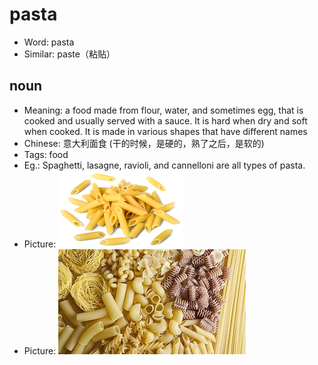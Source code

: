 # pasta

- Word: pasta
- Similar: paste（粘贴）

## noun

- Meaning: a food made from flour, water, and sometimes egg, that is cooked and usually served with a sauce. It is hard when dry and soft when cooked. It is made in various shapes that have different names
- Chinese: 意大利面食 (干的时候，是硬的，熟了之后，是软的)
- Tags: food
- Eg.: Spaghetti, lasagne, ravioli, and cannelloni are all types of pasta.
- Picture: ![pasta](images/pasta.jpg)
- Picture: ![pasta](images/pasta2.jpeg)

